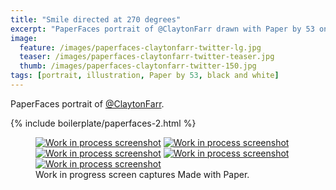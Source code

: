 ```yaml
---
title: "Smile directed at 270 degrees"
excerpt: "PaperFaces portrait of @ClaytonFarr drawn with Paper by 53 on an iPad."
image: 
  feature: /images/paperfaces-claytonfarr-twitter-lg.jpg
  teaser: /images/paperfaces-claytonfarr-twitter-teaser.jpg
  thumb: /images/paperfaces-claytonfarr-twitter-150.jpg
tags: [portrait, illustration, Paper by 53, black and white]
---
```


PaperFaces portrait of [@ClaytonFarr](http://twitter.com/claytonfarr).

{% include boilerplate/paperfaces-2.html %}

<figure class="third">
  <a href="{{ site.url }}/images/paperfaces-claytonfarr-process-1-lg.jpg"><img src="{{ site.url }}/images/paperfaces-claytonfarr-process-1-600.jpg" alt="Work in process screenshot"></a>
  <a href="{{ site.url }}/images/paperfaces-claytonfarr-process-2-lg.jpg"><img src="{{ site.url }}/images/paperfaces-claytonfarr-process-2-600.jpg" alt="Work in process screenshot"></a>
  <a href="{{ site.url }}/images/paperfaces-claytonfarr-process-3-lg.jpg"><img src="{{ site.url }}/images/paperfaces-claytonfarr-process-3-600.jpg" alt="Work in process screenshot"></a>
  <a href="{{ site.url }}/images/paperfaces-claytonfarr-process-4-lg.jpg"><img src="{{ site.url }}/images/paperfaces-claytonfarr-process-4-600.jpg" alt="Work in process screenshot"></a>
  <a href="{{ site.url }}/images/paperfaces-claytonfarr-process-5-lg.jpg"><img src="{{ site.url }}/images/paperfaces-claytonfarr-process-5-600.jpg" alt="Work in process screenshot"></a>
  <figcaption>Work in progress screen captures Made with Paper.</figcaption>
</figure>